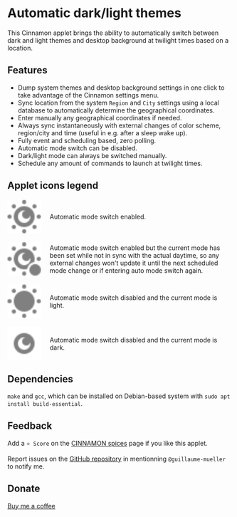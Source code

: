 # Automatic dark/light themes

This Cinnamon applet brings the ability to automatically switch between dark and light themes and desktop background at twilight times based on a location.

## Features

- Dump system themes and desktop background settings in one click to take advantage of the Cinnamon settings menu.
- Sync location from the system `Region` and `City` settings using a local database to automatically determine the geographical coordinates.
- Enter manually any geographical coordinates if needed.
- Always sync instantaneously with external changes of color scheme, region/city and time (useful in e.g. after a sleep wake up).
- Fully event and scheduling based, zero polling.
- Automatic mode switch can be disabled.
- Dark/light mode can always be switched manually.
- Schedule any amount of commands to launch at twilight times.

## Applet icons legend

<div style="display: flex; align-items: center; margin-top: 20px; margin-bottom: 20px;">
    <img src="https://raw.githubusercontent.com/linuxmint/cinnamon-spices-applets/master/auto-dark-light@gihaume/files/auto-dark-light@gihaume/icons/auto-symbolic.svg" alt="Auto" width="75" height="75" style="margin-right: 20px;">
    Automatic mode switch enabled.
</div>
<div style="display: flex; align-items: center; margin-top: 20px; margin-bottom: 20px;">
    <img src="https://raw.githubusercontent.com/linuxmint/cinnamon-spices-applets/master/auto-dark-light@gihaume/files/auto-dark-light@gihaume/icons/auto-inverted-symbolic.svg" alt="Auto inverted" width="75" height="75" style="margin-right: 20px;">
    Automatic mode switch enabled but the current mode has been set while not in sync with the actual daytime, so any external changes won't update it until the next scheduled mode change or if entering auto mode switch again.
</div>
<div style="display: flex; align-items: center; margin-top: 20px; margin-bottom: 20px;">
    <img src="https://raw.githubusercontent.com/linuxmint/cinnamon-spices-applets/master/auto-dark-light@gihaume/files/auto-dark-light@gihaume/icons/light-symbolic.svg" alt="Light" width="75" height="75" style="margin-right: 20px;">
    Automatic mode switch disabled and the current mode is light.
</div>
<div style="display: flex; align-items: center; margin-top: 20px; margin-bottom: 20px;">
    <img src="https://raw.githubusercontent.com/linuxmint/cinnamon-spices-applets/master/auto-dark-light@gihaume/files/auto-dark-light@gihaume/icons/dark-symbolic.svg" alt="Dark" width="75" height="75" style="margin-right: 20px;">
    Automatic mode switch disabled and the current mode is dark.
</div>

## Dependencies

`make` and `gcc`, which can be installed on Debian-based system with `sudo apt install build-essential`.

## Feedback

Add a `⭐ Score` on the [CINNAMON spices](https://cinnamon-spices.linuxmint.com/applets/view/397) page if you like this applet.

Report issues on the [GitHub repository](https://github.com/linuxmint/cinnamon-spices-applets/issues) in mentionning `@guillaume-mueller` to notify me.

## Donate

[Buy me a coffee](https://buymeacoffee.com/gihaume)
